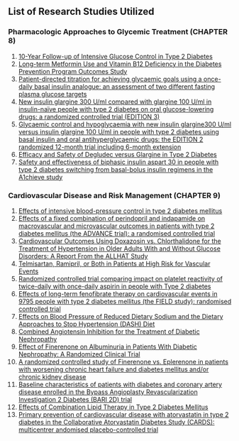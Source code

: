 
<article class="mb-5" id="ontologyfile">
<content>
<h2>List of Research Studies Utilized</h2>
 <h3> <strong> Pharmacologic Approaches to Glycemic Treatment (CHAPTER 8) </strong> </h3>
<ol>
<li><a href="https://care.diabetesjournals.org/lookup/external-ref?access_num=10.1056/NEJMoa0806470&link_type=DOI">10-Year Follow-up of Intensive Glucose Control in Type 2 Diabetes</a></li>
 
 <li><a href="https://care.diabetesjournals.org/lookup/external-ref?access_num=10.1210/jc.2015-3754&link_type=DOI">Long-term Metformin Use and Vitamin B12 Deficiency in the Diabetes Prevention Program Outcomes Study</a></li>
 
 <li><a href="https://care.diabetesjournals.org/lookup/external-ref?access_num=10.1111/j.1463-1326.2009.01060.x&link_type=DOI">Patient-directed titration for achieving glycaemic goals using a once-daily basal insulin analogue: an assessment of two different fasting plasma glucose targets</a></li>
 
 <li><a href="https://care.diabetesjournals.org/lookup/external-ref?access_num=10.1111/dom.12438&link_type=DOI">New insulin glargine 300 U/ml compared with glargine 100 U/ml in insulin-naïve people with type 2 diabetes on oral glucose-lowering drugs: a randomized controlled trial (EDITION 3)</a></li>
 
 <li><a href="https://care.diabetesjournals.org/lookup/external-ref?access_num=10.1111/dom.12532&link_type=DOI">Glycaemic control and hypoglycaemia with new insulin glargine300 U/ml versus insulin glargine 100 U/ml in people with type 2 diabetes using basal insulin and oral antihyperglycaemic drugs: the EDITION 2 randomized 12-month trial including 6-month extension</a></li>
 
 <li><a href="https://care.diabetesjournals.org/lookup/external-ref?access_num=10.1056/NEJMoa1615692&link_type=DOI">Efficacy and Safety of Degludec versus Glargine in Type 2 Diabetes</a></li>
 
 <li><a href="https://care.diabetesjournals.org/lookup/external-ref?access_num=10.1016/j.pcd.2013.07.005&link_type=DOI">Safety and effectiveness of biphasic insulin aspart 30 in people with type 2 diabetes switching from basal-bolus insulin regimens in the A1chieve study</a></li>
 </ol>


<h3> <strong> Cardiovascular Disease and Risk Management (CHAPTER 9) </strong> </h3>
 <ol>
 <li><a href="https://care.diabetesjournals.org/lookup/external-ref?access_num=10.1056/NEJMoa1001286&link_type=DOI">Effects of intensive blood-pressure control in type 2 diabetes mellitus</a></li>
 
 <li><a href="https://care.diabetesjournals.org/lookup/external-ref?access_num=10.1016/S0140-6736(07)61303-8&link_type=DOI">Effects of a fixed combination of perindopril and indapamide on macrovascular and microvascular outcomes in patients with type 2 diabetes mellitus (the ADVANCE trial): a randomised controlled trial</a></li>
 
 <li><a href="https://care.diabetesjournals.org/lookup/external-ref?access_num=10.1111/j.1524-6175.2004.03216.x&link_type=DOI">Cardiovascular Outcomes Using Doxazosin vs. Chlorthalidone for the Treatment of Hypertension in Older Adults With and Without Glucose Disorders: A Report From the ALLHAT Study</a></li>
 
 <li><a href="https://care.diabetesjournals.org/lookup/external-ref?access_num=10.1056/NEJMoa0801317&link_type=DOI">Telmisartan, Ramipril, or Both in Patients at High Risk for Vascular Events</a></li>
 
 <li><a href="https://ibm.box.com/s/tkwn426zqf6pthpn8oyuehbr71qx6wvi">Randomized controlled trial comparing impact on platelet reactivity of twice-daily with once-daily aspirin in people with Type 2 diabetes</a></li>
 
 <li><a href="https://ibm.box.com/s/r5b7gz3uf8mx0ezi8stejwvrw2kzoyij
">Effects of long-term fenofibrate therapy on cardiovascular events in 9795 people with type 2 diabetes mellitus (the FIELD study): randomised controlled trial</a></li>
 
 <li><a href="https://care.diabetesjournals.org/lookup/external-ref?access_num=10.1056/NEJM200101043440101&link_type=DOI">Effects on Blood Pressure of Reduced Dietary Sodium and the Dietary Approaches to Stop Hypertension (DASH) Diet</a></li>
 
 <li><a href="https://care.diabetesjournals.org/lookup/external-ref?access_num=10.1056/NEJMoa1303154&link_type=DOI">Combined Angiotensin Inhibition for the Treatment of Diabetic Nephropathy</a></li>
 
 <li><a href="https://care.diabetesjournals.org/lookup/external-ref?access_num=10.1001/jama.2015.10081&link_type=DOI">Effect of Finerenone on Albuminuria in Patients With Diabetic Nephropathy: A Randomized Clinical Trial</a></li>
 
 <li><a href="https://care.diabetesjournals.org/lookup/external-ref?access_num=10.1093/eurheartj/ehw132&link_type=DOI">A randomized controlled study of Finerenone vs. Eplerenone in patients with worsening chronic heart failure and diabetes mellitus and/or chronic kidney disease</a></li>
 
 <li><a href="https://care.diabetesjournals.org/lookup/external-ref?access_num=10.1056/NEJMoa0805796&link_type=DOI">Baseline characteristics of patients with diabetes and coronary artery disease enrolled in the Bypass Angioplasty Revascularization Investigation 2 Diabetes (BARI 2D) trial</a></li>
 
 <li><a href="https://care.diabetesjournals.org/lookup/external-ref?access_num=10.1056/NEJMoa1001282&link_type=DOI">Effects of Combination Lipid Therapy in Type 2 Diabetes Mellitus</a></li>
 
 <li><a href="https://ibm.box.com/s/yp0q7anj3relogeecrjh5bl054mz11v4">Primary prevention of cardiovascular disease with atorvastatin in type 2 diabetes in the Collaborative Atorvastatin Diabetes Study (CARDS): multicentrer andomised placebo-controlled trial</a></li>
 
 </ol>
 </content>
 </article>

 
 
